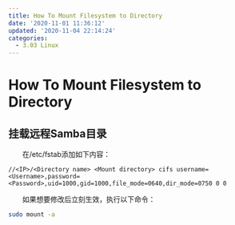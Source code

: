 ```yaml
---
title: How To Mount Filesystem to Directory
date: '2020-11-01 11:36:12'
updated: '2020-11-04 22:14:24'
categories:
  - 3.03 Linux
---
```

# How To Mount Filesystem to Directory

## 挂载远程Samba目录

　　在/etc/fstab添加如下内容：

```
//<IP>/<Directory name> <Mount directory> cifs username=<Username>,password=<Password>,uid=1000,gid=1000,file_mode=0640,dir_mode=0750 0 0
```

　　如果想要修改后立刻生效，执行以下命令：

```sh
sudo mount -a
```

